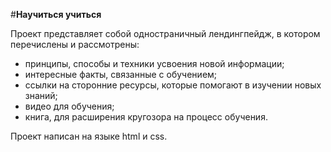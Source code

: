 #**Научиться учиться**

Проект представляет собой одностраничный лендингпейдж, в котором перечислены и рассмотрены:
- принципы, способы и техники усвоения новой информации;
- интересные факты, связанные с обучением;
- ссылки на сторонние ресурсы, которые помогают в изучении новых знаний;
- видео для обучения;
- книга, для расширения кругозора на процесс обучения.

Проект написан на языке html и css.

